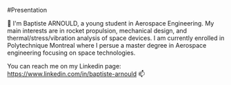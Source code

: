 #Presentation

👋 I'm Baptiste ARNOULD, a young student in Aerospace Engineering. My main interests are in rocket propulsion, mechanical design, and thermal/stress/vibration analysis of space devices.
I am currently enrolled in Polytechnique Montreal where I persue a master degree in Aerospace engineering focusing on space technologies. 

You can reach me on my Linkedin page: https://www.linkedin.com/in/baptiste-arnould 📫


<!---
fanny9945/fanny9945 is a ✨ special ✨ repository because its `README.md` (this file) appears on your GitHub profile.
You can click the Preview link to take a look at your changes.
--->
